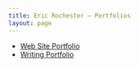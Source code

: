 ```yaml
---
title: Eric Rochester — Portfolios
layout: page
---
```


 * [Web Site Portfolio](https://picasaweb.google.com/erochest/WebPortfolio?feat=directlink)
 * [Writing Portfolio](/writing-portfolio.html)

